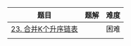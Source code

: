 | 题目                                                         | 题解 | 难度 |
| ------------------------------------------------------------ | ---- | ---- |
| [23. 合并K个升序链表](https://leetcode-cn.com/problems/merge-k-sorted-lists/) |      | 困难 |
|                                                              |      |      |

